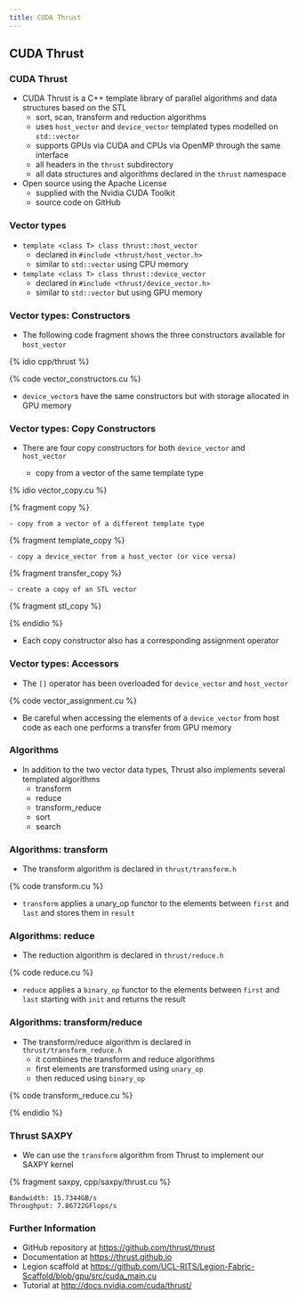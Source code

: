 ```yaml
---
title: CUDA Thrust
---
```


## CUDA Thrust

### CUDA Thrust

* CUDA Thrust is a C++ template library of parallel algorithms and data structures based on the STL
    - sort, scan, transform and reduction algorithms
    - uses ```host_vector``` and ```device_vector``` templated types modelled on ```std::vector```
    - supports GPUs via CUDA and CPUs via OpenMP through the same interface
    - all headers in the ```thrust``` subdirectory
    - all data structures and algorithms declared in the ```thrust``` namespace
* Open source using the Apache License
    - supplied with the Nvidia CUDA Toolkit
    - source code on GitHub

### Vector types

* ```template <class T> class thrust::host_vector```
    - declared in ```#include <thrust/host_vector.h>```
    - similar to ```std::vector``` using CPU memory
* ```template <class T> class thrust::device_vector```
    - declared in ```#include <thrust/device_vector.h>```
    - similar to ```std::vector``` but using GPU memory

### Vector types: Constructors

* The following code fragment shows the three constructors available for ```host_vector```

{% idio cpp/thrust %}

{% code vector_constructors.cu %}


* ```device_vector```s have the same constructors but with storage allocated in GPU memory

### Vector types: Copy Constructors

* There are four copy constructors for both ```device_vector``` and ```host_vector```

    - copy from a vector of the same template type

{% idio vector_copy.cu %}

{% fragment copy %}

    - copy from a vector of a different template type

{% fragment template_copy %}


    - copy a device_vector from a host_vector (or vice versa)

{% fragment transfer_copy %}



    - create a copy of an STL vector

{% fragment stl_copy %}

{% endidio %}


* Each copy constructor also has a corresponding assignment operator

### Vector types: Accessors

* The ```[]``` operator has been overloaded for ```device_vector``` and ```host_vector```

{% code vector_assignment.cu %}

* Be careful when accessing the elements of a ```device_vector``` from host code as each one performs a transfer from GPU memory

### Algorithms

* In addition to the two vector data types, Thrust also implements several templated algorithms
    - transform
    - reduce
    - transform_reduce
    - sort
    - search

### Algorithms: transform

* The transform algorithm is declared in ```thrust/transform.h```

{% code transform.cu %}

* ```transform``` applies a unary_op functor to the elements between ```first``` and ```last``` and stores them in ```result```

### Algorithms: reduce

* The reduction algorithm is declared in ```thrust/reduce.h```

{% code reduce.cu %}

* ```reduce``` applies a ```binary_op``` functor to the elements between ```first``` and ```last``` starting with ```init``` and returns the result

### Algorithms: transform/reduce

* The transform/reduce algorithm is declared in ```thrust/transform_reduce.h```
    - it combines the transform and reduce algorithms
    - first elements are transformed using ```unary_op```
    - then reduced using ```binary_op```

{% code transform_reduce.cu %}

{% endidio %}

### Thrust SAXPY

* We can use the ```transform``` algorithm from Thrust to implement our SAXPY kernel

{% fragment saxpy, cpp/saxpy/thrust.cu %}

```
Bandwidth: 15.7344GB/s
Throughput: 7.86722GFlops/s
```

### Further Information

* GitHub repository at <https://github.com/thrust/thrust>
* Documentation at <https://thrust.github.io>
* Legion scaffold at <https://github.com/UCL-RITS/Legion-Fabric-Scaffold/blob/gpu/src/cuda_main.cu>
* Tutorial at <http://docs.nvidia.com/cuda/thrust/>
